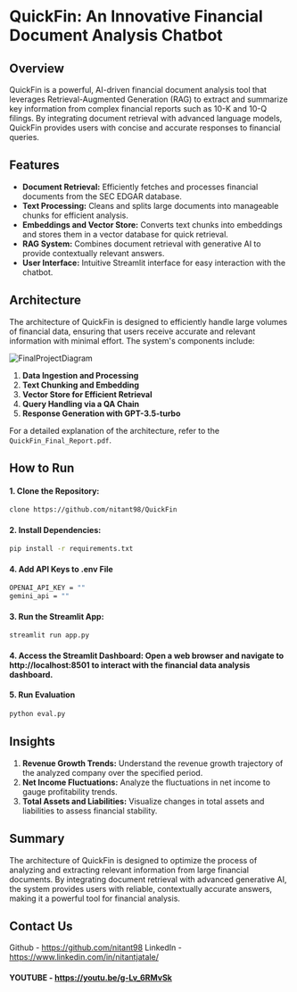 # QuickFin: An Innovative Financial Document Analysis Chatbot

## Overview

QuickFin is a powerful, AI-driven financial document analysis tool that leverages Retrieval-Augmented Generation (RAG) to extract and summarize key information from complex financial reports such as 10-K and 10-Q filings. By integrating document retrieval with advanced language models, QuickFin provides users with concise and accurate responses to financial queries.

## Features

- **Document Retrieval:** Efficiently fetches and processes financial documents from the SEC EDGAR database.
- **Text Processing:** Cleans and splits large documents into manageable chunks for efficient analysis.
- **Embeddings and Vector Store:** Converts text chunks into embeddings and stores them in a vector database for quick retrieval.
- **RAG System:** Combines document retrieval with generative AI to provide contextually relevant answers.
- **User Interface:** Intuitive Streamlit interface for easy interaction with the chatbot.

## Architecture

The architecture of QuickFin is designed to efficiently handle large volumes of financial data, ensuring that users receive accurate and relevant information with minimal effort. The system's components include:


![FinalProjectDiagram](https://github.com/user-attachments/assets/39ea47dd-7cc4-4bbd-ab3d-702f42331931)

1. **Data Ingestion and Processing**
2. **Text Chunking and Embedding**
3. **Vector Store for Efficient Retrieval**
4. **Query Handling via a QA Chain**
5. **Response Generation with GPT-3.5-turbo**

For a detailed explanation of the architecture, refer to the `QuickFin_Final_Report.pdf`.

## How to Run

#### 1. Clone the Repository:
```bash
clone https://github.com/nitant98/QuickFin
```

#### 2. Install Dependencies:
```bash
pip install -r requirements.txt
```
#### 4. Add API Keys to .env File
```bash
OPENAI_API_KEY = ""
gemini_api = ""
```
#### 3. Run the Streamlit App:
```bash
streamlit run app.py
```

#### 4. Access the Streamlit Dashboard: Open a web browser and navigate to http://localhost:8501 to interact with the financial data analysis dashboard.

#### 5. Run Evaluation
```bash
python eval.py
```

## Insights
1. **Revenue Growth Trends:** Understand the revenue growth trajectory of the analyzed company over the specified period.
2. **Net Income Fluctuations:** Analyze the fluctuations in net income to gauge profitability trends.
3. **Total Assets and Liabilities:** Visualize changes in total assets and liabilities to assess financial stability.

## Summary
The architecture of QuickFin is designed to optimize the process of analyzing and extracting relevant information from large financial documents. By integrating document retrieval with advanced generative AI, the system provides users with reliable, contextually accurate answers, 
making it a powerful tool for financial analysis. 

## Contact Us
Github - https://github.com/nitant98
LinkedIn - https://www.linkedin.com/in/nitantjatale/

#### YOUTUBE - https://youtu.be/g-Lv_6RMvSk
